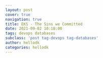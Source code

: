 ```yaml
---
layout: post
cover: true
navigation: true
title: EKS - The Sins we Committed
date: 2021-09-02 10:18:00
tags: devops databases
subclass: 'post tag-devops tag-databases'
author: hellodk
categories: hellodk
---
```

